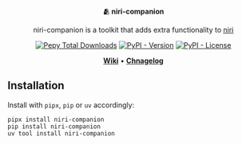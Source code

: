 <center>
<b>🫂 niri-companion</b>

niri-companion is a toolkit that adds extra functionality to [niri](https://github.com/YaLTeR/niri)

[![Pepy Total Downloads](https://img.shields.io/pepy/dt/niri-companion)](https://pypi.org/project/niri-companion/) [![PyPI - Version](https://img.shields.io/pypi/v/niri-companion)](https://pypi.org/project/niri-companion/) [![PyPI - License](https://img.shields.io/pypi/l/niri-companion)](https://pypi.org/project/niri-companion/)

**[Wiki](https://github.com/dybdeskarphet/niri-companion/wiki)** &bull; **[Chnagelog](./CHANGELOG.md)**
</center>

## Installation

Install with `pipx`, `pip` or `uv` accordingly:

```
pipx install niri-companion
pip install niri-companion
uv tool install niri-companion
```
